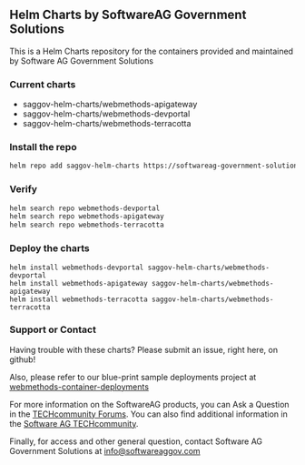 ## Helm Charts by SoftwareAG Government Solutions

This is a Helm Charts repository for the containers provided and maintained by Software AG Government Solutions

### Current charts

- saggov-helm-charts/webmethods-apigateway
- saggov-helm-charts/webmethods-devportal
- saggov-helm-charts/webmethods-terracotta

### Install the repo

```bash
helm repo add saggov-helm-charts https://softwareag-government-solutions.github.io/saggov-helm-charts
```

### Verify

```bash
helm search repo webmethods-devportal
helm search repo webmethods-apigateway
helm search repo webmethods-terracotta
```

### Deploy the charts

```
helm install webmethods-devportal saggov-helm-charts/webmethods-devportal
helm install webmethods-apigateway saggov-helm-charts/webmethods-apigateway
helm install webmethods-terracotta saggov-helm-charts/webmethods-terracotta
```

### Support or Contact

Having trouble with these charts? Please submit an issue, right here, on github!

Also, please refer to our blue-print sample deployments project at [webmethods-container-deployments](https://github.com/softwareag-government-solutions/webmethods-container-deployments)

For more information on the SoftwareAG products, you can Ask a Question in the [TECHcommunity Forums](http://tech.forums.softwareag.com).
You can also find additional information in the [Software AG TECHcommunity](http://techcommunity.softwareag.com).

Finally, for access and other general question, contact Software AG Government Solutions at info@softwareaggov.com 
